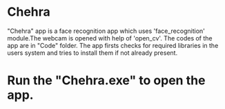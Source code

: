 # Chehra

"Chehra" app is a face recognition app which uses 'face_recognition' module.The webcam is opened with help of 'open_cv'.
The codes of the app are in "Code" folder.
The app firsts checks for required libraries in the users system and tries to install them if not already present.

# Run the "Chehra.exe" to open the app.
